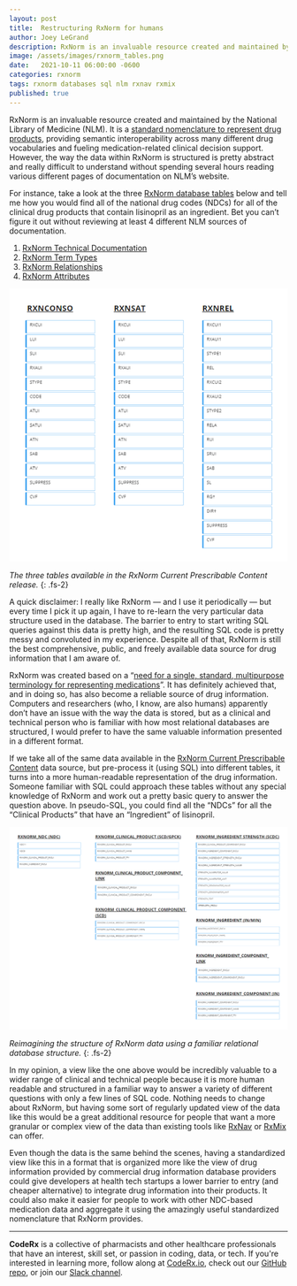 ```yaml
---
layout: post
title:  Restructuring RxNorm for humans
author: Joey LeGrand
description: RxNorm is an invaluable resource created and maintained by the National Library of Medicine (NLM). It is a standard nomenclature to represent drug products, providing semantic interoperability across many different drug vocabularies and fueling medication-related clinical decision support. However, the way the data within RxNorm is structured is pretty abstract and really difficult to understand without spending several hours reading various different pages of documentation on NLM’s website. 
image: /assets/images/rxnorm_tables.png
date:   2021-10-11 06:00:00 -0600
categories: rxnorm
tags: rxnorm databases sql nlm rxnav rxmix
published: true
---
```


RxNorm is an invaluable resource created and maintained by the National Library of Medicine (NLM). It is a [standard nomenclature to represent drug products](https://academic.oup.com/jamia/article/18/4/441/734170), providing semantic interoperability across many different drug vocabularies and fueling medication-related clinical decision support. However, the way the data within RxNorm is structured is pretty abstract and really difficult to understand without spending several hours reading various different pages of documentation on NLM’s website.

For instance, take a look at the three [RxNorm database tables](https://www.nlm.nih.gov/research/umls/rxnorm/docs/prescribe.html) below and tell me how you would find all of the national drug codes (NDCs) for all of the clinical drug products that contain lisinopril as an ingredient. Bet you can’t figure it out without reviewing at least 4 different NLM sources of documentation.

1. [RxNorm Technical Documentation](https://www.nlm.nih.gov/research/umls/rxnorm/docs/techdoc.html)
1. [RxNorm Term Types](https://www.nlm.nih.gov/research/umls/rxnorm/docs/appendix5.html)
1. [RxNorm Relationships](https://www.nlm.nih.gov/research/umls/rxnorm/docs/appendix1.html)
1. [RxNorm Attributes](https://www.nlm.nih.gov/research/umls/rxnorm/docs/appendix4.html)

![RxNorm tables](/assets/images/rxnorm_tables.png)

*The three tables available in the RxNorm Current Prescribable Content release.*
{: .fs-2}

A quick disclaimer: I really like RxNorm — and I use it periodically — but every time I pick it up again, I have to re-learn the very particular data structure used in the database. The barrier to entry to start writing SQL queries against this data is pretty high, and the resulting SQL code is pretty messy and convoluted in my experience. Despite all of that, RxNorm is still the best comprehensive, public, and freely available data source for drug information that I am aware of.

RxNorm was created based on a “[need for a single, standard, multipurpose terminology for representing medications](https://academic.oup.com/jamia/article/18/4/441/734170)”. It has definitely achieved that, and in doing so, has also become a reliable source of drug information. Computers and researchers (who, I know, are also humans) apparently don’t have an issue with the way the data is stored, but as a clinical and technical person who is familiar with how most relational databases are structured, I would prefer to have the same valuable information presented in a different format.

If we take all of the same data available in the [RxNorm Current Prescribable Content](https://www.nlm.nih.gov/research/umls/rxnorm/docs/prescribe.html) data source, but pre-process it (using SQL) into different tables, it turns into a more human-readable representation of the drug information. Someone familiar with SQL could approach these tables without any special knowledge of RxNorm and work out a pretty basic query to answer the question above. In pseudo-SQL, you could find all the “NDCs” for all the “Clinical Products” that have an “Ingredient” of lisinopril.

![RxNorm restructured tables](/assets/images/rxnorm_restructured_tables.png)

*Reimagining the structure of RxNorm data using a familiar relational database structure.*
{: .fs-2}

In my opinion, a view like the one above would be incredibly valuable to a wider range of clinical and technical people because it is more human readable and structured in a familiar way to answer a variety of different questions with only a few lines of SQL code. Nothing needs to change about RxNorm, but having some sort of regularly updated view of the data like this would be a great additional resource for people that want a more granular or complex view of the data than existing tools like [RxNav](https://mor.nlm.nih.gov/RxNav/) or [RxMix](https://mor.nlm.nih.gov/RxMix/) can offer.

Even though the data is the same behind the scenes, having a standardized view like this in a format that is organized more like the view of drug information provided by commercial drug information database providers could give developers at health tech startups a lower barrier to entry (and cheaper alternative) to integrate drug information into their products. It could also make it easier for people to work with other NDC-based medication data and aggregate it using the amazingly useful standardized nomenclature that RxNorm provides.

---

**CodeRx** is a collective of pharmacists and other healthcare professionals that have an interest, skill set, or passion in coding, data, or tech. If you're interested in learning more, follow along at [CodeRx.io](https://coderx.io/), check out our [GitHub repo](https://github.com/coderxio/dailymed-api), or join our [Slack channel](https://join.slack.com/t/coderx/shared_invite/zt-5b8e9kr4-PsKAVe4crGmECQyyxDIJgQ).
